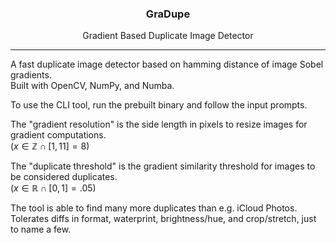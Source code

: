 <h3 align="center">GraDupe</h3>
<p align="center">Gradient Based Duplicate Image Detector</p>

---

A fast duplicate image detector based on hamming distance of image Sobel gradients.  
Built with OpenCV, NumPy, and Numba.

To use the CLI tool, run the prebuilt binary and follow the input prompts.

The "gradient resolution" is the side length in pixels to resize images for gradient computations.  
($x \in \mathbb{Z} \cap [1, 11] = 8$)

The "duplicate threshold" is the gradient similarity threshold for images to be considered
duplicates.  
($x \in \mathbb{R} \cap [0, 1] = .05$)

The tool is able to find many more duplicates than e.g. iCloud Photos.  
Tolerates diffs in format, waterprint, brightness/hue, and crop/stretch, just to name a few.
